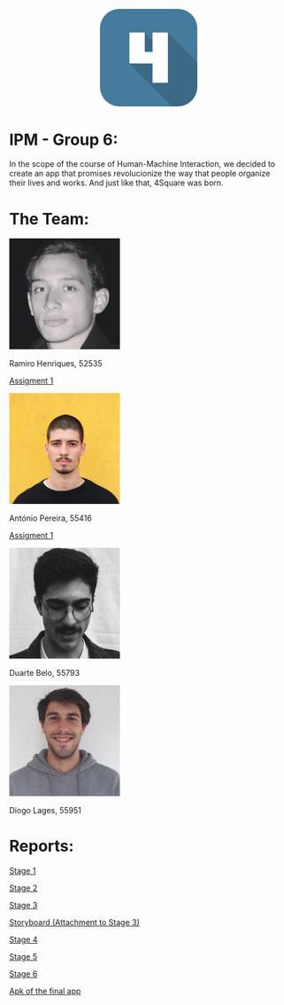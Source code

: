 <title> 4Square </title>
<p align="center">
    <img src="Logo.png" width="35%" height="35%"/>
</p>

# IPM - Group 6:

In the scope of the course of Human-Machine Interaction, we decided to create an app that promises revolucionize
the way that people organize their lives and works. And just like that, 4Square was born.

# The Team:

<img src="ram.jpg" alt="hi" width="200" height="200" class="inline"/>

Ramiro Henriques, 52535

<a href="Assignent 1 - Ramiro.pdf">Assigment 1</a><br>

<img src="final.jpg" alt="hi" width="200" height="200" class="inline"/>

António Pereira, 55416

<a href="Assignent 1 - final.jpg">Assigment 1</a><br>

<img src="dudu.jpg" alt="hi" width="200" height="200" class="inline"/>

Duarte Belo, 55793

<img src="lagi.jpg" alt="hi" width="200" height="200" class="inline"/>

Diogo Lages, 55951

# Reports:

<a href="G_06_Stage1.pdf">Stage 1</a><br>

<a href="G_06_Stage2.pdf">Stage 2</a><br>

<a href="Stage3_P1_G6.pdf">Stage 3</a><br>

<a href="flowmap.png">Storyboard (Attachment to Stage 3)</a><br>

<a href="Stage4_P2_G6.pdf">Stage 4</a><br>

<a href="Stage5_P2_G6.pdf">Stage 5</a><br>

<a href="Stage6_P2_G6.pdf">Stage 6</a><br>

<a href="https://drive.google.com/file/d/1UfVxiWiKgp10pFIKkS0o9wJw-XrYypHU/view?usp=sharing">Apk of the final app</a><br>

